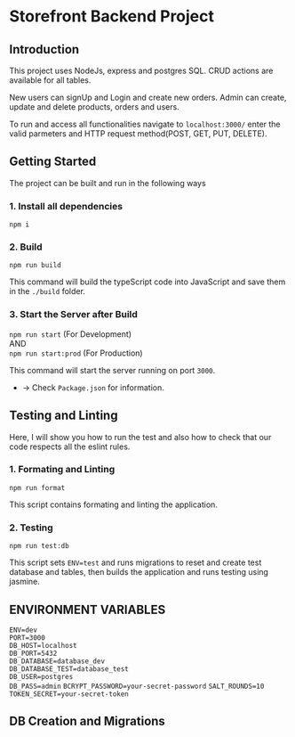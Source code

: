 # Storefront Backend Project

## Introduction

This project uses NodeJs, express and postgres SQL. CRUD actions are available for all tables.

 New users can signUp and Login and create new orders. Admin can create, update and delete products, orders and users. 

 To run and access all functionalities navigate to `localhost:3000/` enter the valid parmeters and HTTP request method(POST, GET, PUT, DELETE).


## Getting Started

The project can be built and run in the following ways

### 1. Install all dependencies

`npm i`

### 2. Build

`npm run build`

This command will build the typeScript code into JavaScript and save them in the `./build` folder.

### 3. Start the Server after Build

`npm run start` (For Development)  
 AND  
`npm run start:prod` (For Production)

This command will start the server running on port `3000`.

* -> Check `Package.json` for information.

## Testing and Linting

Here, I will show you how to run the test and also how to check that our code respects all the eslint rules.

### 1. Formating and Linting

`npm run format`

This script contains formating and linting the application.

### 2. Testing

`npm run test:db`

This script sets `ENV=test` and runs migrations to reset and create test database and tables, then builds the application and runs testing using jasmine.
## ENVIRONMENT VARIABLES 
`ENV=dev`  
`PORT=3000`  
`DB_HOST=localhost`     
`DB_PORT=5432`  
`DB_DATABASE=database_dev`  
`DB_DATABASE_TEST=database_test`   
`DB_USER=postgres`  
`DB_PASS=admin`
`BCRYPT_PASSWORD=your-secret-password`
`SALT_ROUNDS=10`  
`TOKEN_SECRET=your-secret-token`

##   DB Creation and Migrations



